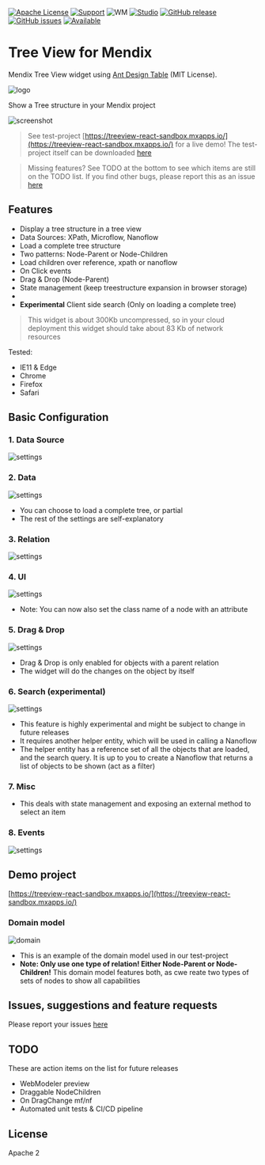 [![Apache License](https://img.shields.io/badge/license-Apache%202.0-orange.svg)](http://www.apache.org/licenses/LICENSE-2.0)
[![Support](https://img.shields.io/badge/Support-Community%20(no%20active%20support)-orange.svg)](https://docs.mendix.com/developerportal/app-store/app-store-content-support)
![WM](https://img.shields.io/badge/Webmodeler%20compatible-NO-red.svg)
[![Studio](https://img.shields.io/badge/Studio%20version-8.0%2B-blue.svg)](https://appstore.home.mendix.com/link/modeler/)
[![GitHub release](https://img.shields.io/github/release/JelteMX/mendix-tree-view)](https://github.com/JelteMX/mendix-tree-view/releases/latest)
[![GitHub issues](https://img.shields.io/github/issues/JelteMX/mendix-tree-view)](https://github.com/JelteMX/mendix-tree-view/issues)
[![Available](https://img.shields.io/badge/Test%20Project-available-green.svg)](https://github.com/JelteMX/widget-test-projects)

# Tree View for Mendix

Mendix Tree View widget using [Ant Design Table](https://ant.design/components/table/) (MIT License).

![logo](/assets/AppStoreIcon.png)

Show a Tree structure in your Mendix project

![screenshot](/assets/screenshot.png)

> See test-project [https://treeview-react-sandbox.mxapps.io/](https://treeview-react-sandbox.mxapps.io/) for a live demo! The test-project itself can be downloaded [here](https://github.com/JelteMX/widget-test-projects#tree-view)

> Missing features? See TODO at the bottom to see which items are still on the TODO list. If you find other bugs, please report this as an issue [here](https://github.com/JelteMX/mendix-tree-table/issues)

## Features

- Display a tree structure in a tree view
- Data Sources: XPath, Microflow, Nanoflow
- Load a complete tree structure
- Two patterns: Node-Parent or Node-Children
- Load children over reference, xpath or nanoflow
- On Click events
- Drag &amp; Drop (Node-Parent)
- State management (keep treestructure expansion in browser storage)
-
- **Experimental** Client side search (Only on loading a complete tree)

> This widget is about 300Kb uncompressed, so in your cloud deployment this widget should take about 83 Kb of network resources

Tested:

- IE11 & Edge
- Chrome
- Firefox
- Safari

## Basic Configuration

### 1. Data Source

![settings](/assets/settings1.png)

### 2. Data

![settings](/assets/settings2.png)

- You can choose to load a complete tree, or partial
- The rest of the settings are self-explanatory

### 3. Relation

![settings](/assets/settings3.png)


### 4. UI

![settings](/assets/settings4.png)

- Note: You can now also set the class name of a node with an attribute

### 5. Drag & Drop

![settings](/assets/settings5.png)

- Drag &amp; Drop is only enabled for objects with a parent relation
- The widget will do the changes on the object by itself

### 6. Search (experimental)

![settings](/assets/settings6.png)

- This feature is highly experimental and might be subject to change in future releases
- It requires another helper entity, which will be used in calling a Nanoflow
- The helper entity has a reference set of all the objects that are loaded, and the search query. It is up to you to create a Nanoflow that returns a list of objects to be shown (act as a filter)

### 7. Misc

- This deals with state management and exposing an external method to select an item

### 8. Events

![settings](/assets/settings7.png)

## Demo project

[https://treeview-react-sandbox.mxapps.io/](https://treeview-react-sandbox.mxapps.io/)

### Domain model

![domain](/assets/domain.png)

- This is an example of the domain model used in our test-project
- **Note: Only use one type of relation! Either Node-Parent or Node-Children!** This domain model features both, as cwe reate two types of sets of nodes to show all capabilities

## Issues, suggestions and feature requests

Please report your issues [here](https://github.com/JelteMX/mendix-tree-view/issues)

## TODO

These are action items on the list for future releases

- WebModeler preview
- Draggable NodeChildren
- On DragChange mf/nf
- Automated unit tests & CI/CD pipeline

## License

Apache 2
